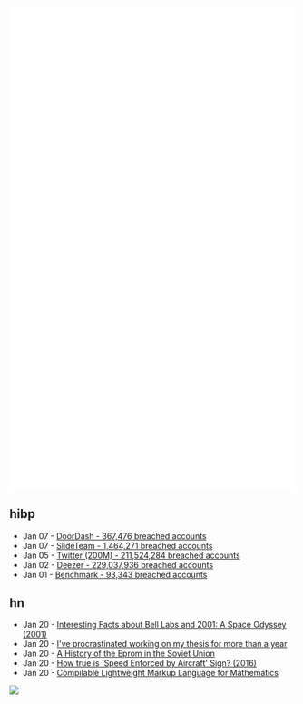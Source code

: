 ![Metrics](https://raw.githubusercontent.com/phixion/phixion/master/metrics.svg)

## hibp

<!--
for https://github.com/phixion/phixion/blob/main/.github/workflows/feeds.yml
-->
<!--START_SECTION:haveibeenpwnd-->
- Jan 07 - [DoorDash - 367,476 breached accounts](https://haveibeenpwned.com/PwnedWebsites#DoorDash)
- Jan 07 - [SlideTeam - 1,464,271 breached accounts](https://haveibeenpwned.com/PwnedWebsites#SlideTeam)
- Jan 05 - [Twitter (200M) - 211,524,284 breached accounts](https://haveibeenpwned.com/PwnedWebsites#Twitter200M)
- Jan 02 - [Deezer - 229,037,936 breached accounts](https://haveibeenpwned.com/PwnedWebsites#Deezer)
- Jan 01 - [Benchmark - 93,343 breached accounts](https://haveibeenpwned.com/PwnedWebsites#Benchmark)
<!--END_SECTION:haveibeenpwnd-->

## hn

<!--
for https://github.com/phixion/phixion/blob/main/.github/workflows/feeds.yml
-->
<!--START_SECTION:hn-->
- Jan 20 - [Interesting Facts about Bell Labs and 2001: A Space Odyssey (2001)](https://sites.psu.edu/comm150honors/2016/05/03/interesting-facts-about-bell-labs-and-the-odyssey-from-an-archivist-at-bell-labs-my-dad/)
- Jan 20 - [I've procrastinated working on my thesis for more than a year](https://thoughtsbyaashiq.bearblog.dev/ive-procrastinated-working-on-my-thesis-for-over-a-year/)
- Jan 20 - [A History of the Eprom in the Soviet Union](https://www.cpushack.com/2023/01/19/a-history-of-the-eprom-in-the-soviet-union/)
- Jan 20 - [How true is 'Speed Enforced by Aircraft' Sign? (2016)](https://www.kqed.org/news/10953748/how-much-truth-is-there-to-those-speed-enforced-by-aircraft-signs)
- Jan 20 - [Compilable Lightweight Markup Language for Mathematics](https://iheartla.github.io/)
<!--END_SECTION:hn-->

<!--
for https://yhype.me
-->
![](https://hit.yhype.me/github/profile?user_id=13013670)
